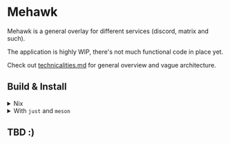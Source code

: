 # Mehawk

Mehawk is a general overlay for different services (discord, matrix and such).

The application is highly WIP, there's not much functional code in place yet.

Check out [technicalities.md](./docs/technicalities.md) for general overview and vague architecture.

## Build & Install

<details>
  <summary>Nix</summary>

(you have to have the experimental nix command enabled)

- `nix build` to build the release version
- `nix run` to run the release version

</details>

<details>
  <summary>With <code>just</code> and <code>meson</code></summary>

Install [`just`](https://github.com/casey/just) and [`meson`](https://github.com/mesonuild/meson) and simply run:
- `just {s,c}r` to setup and build the release version.
- `just {s,c}d` to setup and build the debug version.

`just rr` will run the release version. `just rd` will run the debug version.

If you don't want to install `just`, simply follow the steps from Justfile in this order:
  1. `setup-debug/release`
  2. `compile-debug/release`
  3. `run-debug/release`

</details>

## TBD :)
